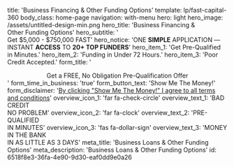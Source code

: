 title: 'Business Financing & Other Funding Options'
template: lp/fast-capital-360
body_class: home-page
navigation: with-menu
hero: light
hero_image: /assets/untitled-design-min.png
hero_title: 'Business Financing & </br>Other Funding Options'
hero_subtitle: '</br>Get $5,000 - $750,000 FAST'
hero_notice: 'ONE <strong>SIMPLE</strong> APPLICATION — </br>INSTANT <strong>ACCESS</strong> TO <strong>20+ TOP FUNDERS</strong>'
hero_item_1: 'Get Pre-Qualified in Minutes.'
hero_item_2: 'Funding in Under 72 Hours.'
hero_item_3: 'Poor Credit Accepted.'
form_title: '<center>Get a FREE, No Obligation Pre-Qualification Offer</center>'
form_time_in_business: 'true'
form_button_text: 'Show Me The Money!'
form_disclaimer: '<a href="/terms-of-use" target="_blank">By clicking "Show Me The Money!" I agree to all <span>terms and conditions</span></a>'
overview_icon_1: 'far fa-check-circle'
overview_text_1: 'BAD CREDIT</br>NO PROBLEM'
overview_icon_2: 'far fa-clock'
overview_text_2: 'PRE-QUALIFIED</br>IN MINUTES'
overview_icon_3: 'fas fa-dollar-sign'
overview_text_3: 'MONEY IN THE BANK</br>IN AS LITTLE AS 3 DAYS'
meta_title: 'Business Loans & Other Funding Options'
meta_description: 'Business Loans & Other Funding Options'
id: 6518f8e3-36fa-4e90-9d30-eaf0dd9e0a26
